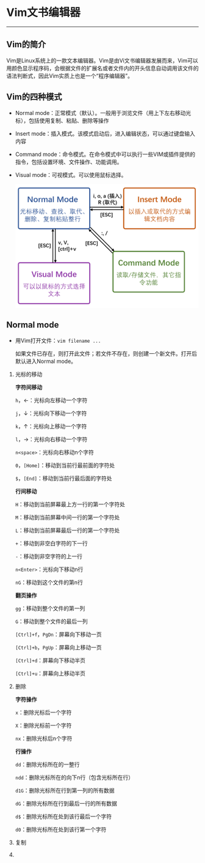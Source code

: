 # Vim文书编辑器

---

## Vim的简介

Vim是Linux系统上的一款文本编辑器。Vim是由Vi文书编辑器发展而来，Vim可以用颜色显示程序码，会根据文件的扩展名或者文件内的开头信息自动调用该文件的语法判断式，因此Vim实质上也是一个“程序编辑器”。



## Vim的四种模式

- Normal mode：正常模式（默认）。一般用于浏览文件（用上下左右移动光标），包括使用复制、粘贴、删除等操作

- Insert mode：插入模式。该模式启动后，进入编辑状态，可以通过键盘输入内容

- Command mode：命令模式。在命令模式中可以执行一些VIM或插件提供的指令，包括设置环境、文件操作、功能调用。

- Visual mode：可视模式。可以使用鼠标选择。
  
  ![四种模式的相互切换](..\figure\Linux6.1.png)



## Normal mode

- 用Vim打开文件：`vim filename ...`
  
  如果文件已存在，则打开此文件；若文件不存在，则创建一个新文件。打开后默认进入Normal mode。
1. 光标的移动
   
   **字符间移动**
   
   `h`，$\leftarrow$：光标向左移动一个字符
   
   `j`，$\downarrow$：光标向下移动一个字符
   
   `k`，$\uparrow$：光标向上移动一个字符
   
   `l`，$\rightarrow$：光标向右移动一个字符
   
   `n<space>`：光标向右移动n个字符
   
   `0`，`[Home]`：移动到当前行最前面的字符处
   
   `$`，`[End]`：移动到当前行最后面的字符处
   
   **行间移动**
   
   `H`：移动到当前屏幕最上方一行的第一个字符处
   
   `M`：移动到当前屏幕中间一行的第一个字符处
   
   `L`：移动到当前屏幕最后一行的第一个字符处
   
   `+`：移动到非空白字符的下一行
   
   `-`：移动到非空字符的上一行
   
   `n<Enter>`：光标向下移动n行
   
   `nG`：移动到这个文件的第n行
   
   **翻页操作**
   
   `gg`：移动到整个文件的第一列
   
   `G`：移动到整个文件的最后一列
   
   `[Ctrl]+f`，`PgDn`：屏幕向下移动一页
   
   `[Ctrl]+b`，`PgUp`：屏幕向上移动一页
   
   `[Ctrl]+d`：屏幕向下移动半页
   
   `[Ctrl]+u`：屏幕向上移动半页

2. 删除
   
   **字符操作**
   
   `x`：删除光标后一个字符
   
   `X`：删除光标前一个字符
   
   `nx`：删除光标后n个字符
   
   **行操作**
   
   `dd`：删除光标所在的一整行
   
   `ndd`：删除光标所在的向下n行（包含光标所在行）
   
   `d1G`：删除光标所在行到第一列的所有数据
   
   `dG`：删除光标所在行到最后一行的所有数据
   
   `d$`：删除光标所在处到该行最后一个字符
   
   `d0`：删除光标所在处到该行第一个字符

3. 复制

4. 
